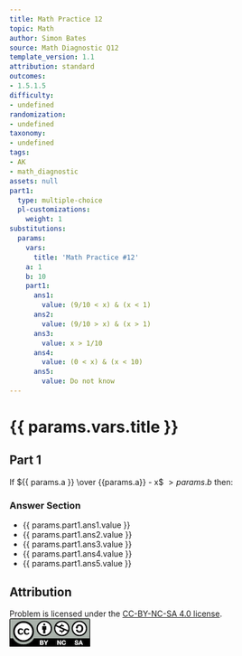 ```yaml
---
title: Math Practice 12
topic: Math
author: Simon Bates
source: Math Diagnostic Q12
template_version: 1.1
attribution: standard
outcomes:
- 1.5.1.5
difficulty:
- undefined
randomization:
- undefined
taxonomy:
- undefined
tags:
- AK
- math_diagnostic
assets: null
part1:
  type: multiple-choice
  pl-customizations:
    weight: 1
substitutions:
  params:
    vars:
      title: 'Math Practice #12'
    a: 1
    b: 10
    part1:
      ans1:
        value: (9/10 < x) & (x < 1)
      ans2:
        value: (9/10 > x) & (x > 1)
      ans3:
        value: x > 1/10
      ans4:
        value: (0 < x) & (x < 10)
      ans5:
        value: Do not know
---
```

# {{ params.vars.title }}

## Part 1

If ${{ params.a }} \over {{params.a}} - x$ $> {{ params.b }}$ then:

### Answer Section

- {{ params.part1.ans1.value }}
- {{ params.part1.ans2.value }}
- {{ params.part1.ans3.value }}
- {{ params.part1.ans4.value }}
- {{ params.part1.ans5.value }}

## Attribution

Problem is licensed under the [CC-BY-NC-SA 4.0 license](https://creativecommons.org/licenses/by-nc-sa/4.0/).<br> ![The Creative Commons 4.0 license requiring attribution-BY, non-commercial-NC, and share-alike-SA license.](https://raw.githubusercontent.com/firasm/bits/master/by-nc-sa.png)